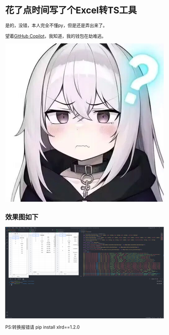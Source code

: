 # 花了点时间写了个Excel转TS工具

是的，没错，本人完全不懂py，但是还是弄出来了。

望着[GitHub Copilot](https://marketplace.visualstudio.com/items?itemName=GitHub.copilot)，我知道，我的钱包在劫难逃。

![？](WTF.jpg)

## 效果图如下

![太酷辣](coooool.png)

PS:转换报错请 pip install xlrd==1.2.0
